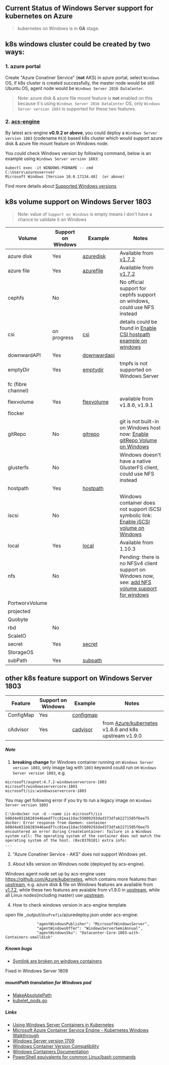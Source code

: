 ## Current Status of Windows Server support for kubernetes on Azure
> kubernetes on Windows is in **GA** stage.

## k8s windows cluster could be created by two ways:
### 1. azure portal
Create "Azure Conatiner Service" (**not** AKS) in azure portal, select `Windows` OS, if k8s cluster is created successfully, the master node would be still Ubuntu OS, agent node would be `Windows Server 2016 DataCenter`.
> Note: 
azure disk & azure file mount feature is **not** enabled on this because it's using `Windows Server 2016 DataCenter` OS, only `Windows Server version 1803` is supported for these two features.

### 2. [acs-engine](https://github.com/Azure/acs-engine)
By latest acs-engine **v0.9.2 or above**, you could deploy a `Windows Server version 1803` (codename `RS3`) based k8s cluster which would support azure disk & azure file mount feature on Windows node. 

You could check Windows version by following command, below is an example using `Windows Server version 1803`:
```
kubectl exec -it WINDOWS-PODNAME -- cmd
C:\Users\azureuser>ver
Microsoft Windows [Version 10.0.17134.48]  (or above)
```

Find more details about [Supported Windows versions](https://github.com/Azure/acs-engine/blob/master/docs/kubernetes/windows.md#supported-windows-versions)

## k8s volume support on Windows Server 1803
> Note: value of `Support on Windows` is empty means I don't have a chance to validate it on Windows

| Volume | Support on Windows | Example | Notes |
| ---- | ---- | ---- | ---- |
| azure disk | Yes | [azuredisk](./azuredisk) | Available from [v1.7.2](https://github.com/Azure/kubernetes/tree/acs-v1.7.2-1) |
| azure file | Yes | [azurefile](./azurefile) | Available from [v1.7.2](https://github.com/Azure/kubernetes/tree/acs-v1.7.2-1) |
| cephfs | No |  | No official support for cephfs support on windows, could use NFS instead |
| csi | on progress | [csi](./csi) | details could be found in [Enable CSI hostpath example on windows](https://github.com/kubernetes-csi/drivers/issues/79) |
| downwardAPI | Yes | [downwardapi](./downwardapi) |  |
| emptyDir | Yes | [emptydir](./emptydir) | tmpfs is not supported on Windows Server |
| fc (fibre channel) |  |  |  |
| flexvolume | Yes | [flexvolume](./flexvolume) | available from v1.8.6, v1.9.1 |
| flocker |  |  |  |
| gitRepo | No | [gitrepo](./gitrepo) | git is not built-in on Windows host now: [Enable gitRepo Volume on Windows](https://github.com/kubernetes/kubernetes/issues/57546) |
| glusterfs | No |  | Windows doesn't have a native GlusterFS client, could use NFS instead |
| hostpath | Yes | [hostpath](./hostpath) |  |
| iscsi | No |  | Windows container does not support iSCSI symbolic link: [Enable iSCSI volume on Windows](https://github.com/kubernetes/kubernetes/issues/57548) |
| local | Yes | [local](./local) | Available from 1.10.3 |
| nfs | No | | Pending: there is no NFSv4 client support on Windows now, see: [add NFS volume support for windows](https://github.com/kubernetes/kubernetes/issues/56188)  |
| PortworxVolume |  |  |  |
| projected |  |  |  |
| Quobyte |  |  |  |
| rbd | No |  |  |
| ScaleIO |  |  |  |
| secret | Yes | [secret](./secret) |  |
| StorageOS |  |  |  |
| subPath | Yes | [subpath](./subpath) |  |

## other k8s feature support on Windows Server 1803
| Feature | Support on Windows | Example | Notes |
| ---- | ---- | ---- | ---- |
| ConfigMap | Yes | [configmap](./configmap) |  |
| cAdvisor | Yes | [cadvisor](./cadvisor) | from [Azure/kubernetes](https://github.com/Azure/kubernetes) v1.8.6 and k8s upstream v1.9.0 |

##### Note
1. **breaking change** for Windows container running on `Windows Server version 1803`, only image tag with `1803` keyword could run on `Windows Server version 1803`, e.g.
```
microsoft/aspnet:4.7.2-windowsservercore-1803
microsoft/windowsservercore:1803
microsoft/iis:windowsservercore-1803
```

You may get following error if you try to run a legacy image on `Windows Server version 1803`
```
C:\k>docker run -d --name iis microsoft/iis
b08d4e031b8203446aedf7cc81ea110ac55009293ded373dfab2271505f6ee75
docker: Error response from daemon: container b08d4e031b8203446aedf7cc81ea110ac55009293ded373dfab2271505f6ee75 encountered an error during CreateContainer: failure in a Windows system call: The operating system of the container does not match the operating system of the host. (0xc0370101) extra info:
...
```

2. "Azure Conatiner Service - AKS" does not support Windows yet.

3. About k8s version on Windows node (deployed by acs-engine).

Windows agent node set up by acs-engine uses https://github.com/Azure/kubernetes, which contains more features than [upstream](https://github.com/kubernetes/kubernetes), e.g. azure disk & file on Windows features are available from [v1.7.2](https://github.com/Azure/kubernetes/tree/acs-v1.7.2-1), while these two features are avaiable from v1.9.0 in [upstream](https://github.com/kubernetes/kubernetes), while all Linux nodes(including master) use  [upstream](https://github.com/kubernetes/kubernetes).

4. How to check windows version in acs-engine template

open file _output/`dnsPrefix`/azuredeploy.json under acs-engine:
```
              "agentWindowsPublisher": "MicrosoftWindowsServer",
              "agentWindowsOffer": "WindowsServerSemiAnnual",
              "agentWindowsSku": "Datacenter-Core-1803-with-Containers-smalldisk"
```

##### Known bugs
 - [Symlink are broken on windows containers](https://github.com/kubernetes/kubernetes/issues/52419)

Fixed in Windows Server 1809

##### mountPath translation for Windows pod
 - [MakeAbsolutePath](https://github.com/kubernetes/kubernetes/blob/71277de4d62012631f54dfee606e72eb3eb35ab9/pkg/volume/util/util.go#L486-L502)
 - [kubelet_pods.go](https://github.com/kubernetes/kubernetes/blob/71277de4d62012631f54dfee606e72eb3eb35ab9/pkg/kubelet/kubelet_pods.go#L227-L236)

##### Links
 - [Using Windows Server Containers in Kubernetes](https://kubernetes.io/docs/getting-started-guides/windows/)
 - [Microsoft Azure Container Service Engine - Kubernetes Windows Walkthrough](https://github.com/Azure/acs-engine/blob/master/docs/kubernetes/windows.md#supported-windows-versions)
 - [Windows Server version 1709](https://docs.microsoft.com/en-us/windows-server/get-started/whats-new-in-windows-server-1709)
 - [Windows Container Version Compatibility](https://docs.microsoft.com/en-us/virtualization/windowscontainers/deploy-containers/version-compatibility)
 - [Windows Containers Documentation](https://docs.microsoft.com/en-us/virtualization/windowscontainers/)
 - [PowerShell equivalents for common Linux/bash commands](https://mathieubuisson.github.io/powershell-linux-bash/)


